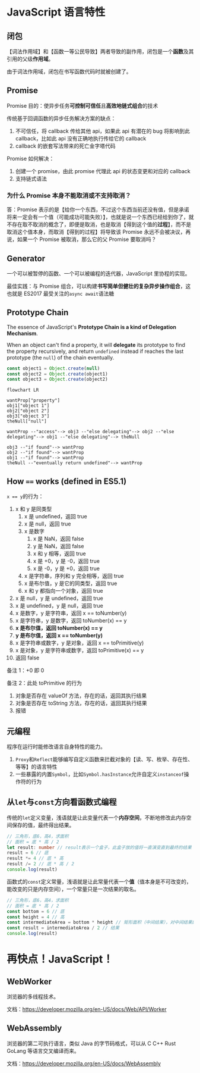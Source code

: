 # JavaScript 语言特性

## 闭包

【词法作用域】和【函数一等公民导致】两者导致的副作用，闭包是一个**函数**及其引用的父级**作用域**。

由于词法作用域，闭包在书写函数代码时就被创建了。

## Promise

Promise 目的：使异步任务**可控制可信任**且**高效地链式组合**的技术

传统基于回调函数的异步任务解决方案的缺点：

1. 不可信任，将 callback 传给其他 api，如果此 api 有潜在的 bug 将影响到此 callback，比如此 api 没有正确地执行传给它的 callback
2. callback 的嵌套写法带来的死亡金字塔代码

Promise 如何解决：

1. 创建一个 promise，由此 promise 代理此 api 的状态变更和对应的 callback
2. 支持链式语法

### 为什么 Promise 本身不能取消或不支持取消？

答：Promise 表示的是【给你一个东西，不过这个东西当前还没有值，但是承诺将来一定会有一个值（可能成功可能失败）】，也就是说一个东西已经给到你了，就不存在取不取消的概念了，即便是取消，也是取消【得到这个值的**过程**】，而不是取消这个值本身，而取消【得到的过程】将导致该 Promise 永远不会被决议，再说，如果一个 Promise 被取消，那么它的父 Promise 要取消吗？

## Generator

一个可以被暂停的函数、一个可以被编程的迭代器，JavaScript 里协程的实现。

最佳实践：与 Promise 组合，可以构建**书写简单但健壮的复杂异步操作组合**，这也就是 ES2017 最受关注的`async await`语法糖

## Prototype Chain

The essence of JavaScript's **Prototype Chain is a kind of Delegation Mechanism**.

When an object can't find a property, it will **delegate** its prototype to find the property recursively, and return `undefined` instead if reaches the last prototype (the `null`) of the chain eventually.

```js
const object1 = Object.create(null)
const object2 = Object.create(object1)
const object3 = Object.create(object2)
```

```mermaid
flowchart LR

wantProp["property"]
obj1["object 1"]
obj2["object 2"]
obj3["object 3"]
theNull["null"]

wantProp --"access"--> obj3 --"else delegating"--> obj2 --"else delegating"--> obj1 --"else delegating"--> theNull

obj3 --"if found"--> wantProp
obj2 --"if found"--> wantProp
obj1 --"if found"--> wantProp
theNull --"eventually return undefined"--> wantProp
```

## How `==` works (defined in ES5.1)

`x == y`的行为：

1. x 和 y 是同类型
   1. x 是 undefined，返回 true
   2. x 是 null，返回 true
   3. x 是数字
      1. x 是 NaN，返回 false
      2. y 是 NaN，返回 false
      3. x 和 y 相等，返回 true
      4. x 是 +0，y 是 -0，返回 true
      5. x 是 -0，y 是 +0，返回 true
   4. x 是字符串，序列和 y 完全相等，返回 true
   5. x 是布尔值，y 是它的同类型，返回 true
   6. x 和 y 都指向一个对象，返回 true
2. x 是 null，y 是 undefined，返回 true
3. x 是 undefined，y 是 null，返回 true
4. x 是数字，y 是字符串，返回 x == toNumber(y)
5. x 是字符串，y 是数字，返回 toNumber(x) == y
6. **x 是布尔值，返回 toNumber(x) == y**
7. **y 是布尔值，返回 x == toNumber(y)**
8. x 是字符串或数字，y 是对象，返回 x == toPrimitive(y)
9. x 是对象，y 是字符串或数字，返回 toPrimitive(x) == y
10. 返回 false

备注 1：+0 即 0

备注 2：此处 toPrimitive 的行为

1. 对象是否存在 valueOf 方法，存在的话，返回其执行结果
2. 对象是否存在 toString 方法，存在的话，返回其执行结果
3. 报错

## 元编程

程序在运行时能修改语言自身特性的能力。

1. `Proxy`和`Reflect`能够编写自定义函数来拦截对象的【读、写、枚举、存在性、等等】的语言特性
2. 一些暴露的内置`Symbol`，比如`Symbol.hasInstance`允许自定义`instanceof`操作符的行为

## 从`let`与`const`方向看函数式编程

传统的`let`定义变量，浅语就是让此变量代表一个**内存空间**，不断地修改此内存空间保存的值，最终得出结果。

```ts
// 三角形，底6，高4，求面积
// 面积 = 底 * 高 / 2
let result: number // result表示一个盒子，此盒子放的值将一直演变直到最终的结果
result = 6 // 底
result *= 4 // 底 * 高
result /= 2 // 底 * 高 / 2
console.log(result)
```

函数式的`const`定义常量，浅语就是让此常量代表一个**值**（值本身是不可改变的，能改变的只是内存空间），一个常量只是一次结果的取名。

```ts
// 三角形，底6，高4，求面积
// 面积 = 底 * 高 / 2
const bottom = 6 // 底
const height = 4 // 高
const intermediateArea = bottom * height // 矩形面积（中间结果），对中间结果的取名
const result = intermediateArea / 2 // 结果
console.log(result)
```

# 再快点！JavaScript！

## WebWorker

浏览器的多线程技术。

文档：https://developer.mozilla.org/en-US/docs/Web/API/Worker

## WebAssembly

浏览器的第二可执行语言，类似 Java 的字节码格式，可以从 C C++ Rust GoLang 等语言交叉编译而来。

文档：https://developer.mozilla.org/en-US/docs/WebAssembly
